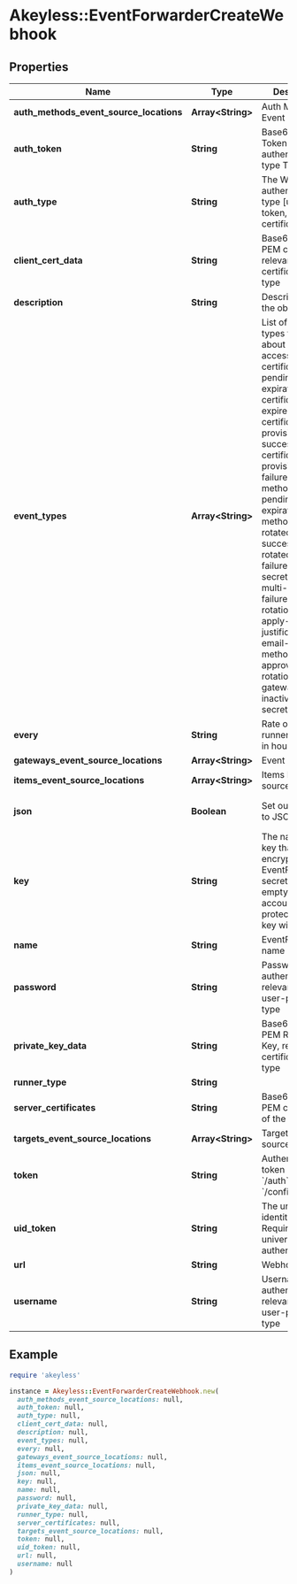 # Akeyless::EventForwarderCreateWebhook

## Properties

| Name | Type | Description | Notes |
| ---- | ---- | ----------- | ----- |
| **auth_methods_event_source_locations** | **Array&lt;String&gt;** | Auth Method Event sources | [optional] |
| **auth_token** | **String** | Base64 encoded Token string for authentication type Token | [optional] |
| **auth_type** | **String** | The Webhook authentication type [user-pass, token, certificate] | [optional][default to &#39;user-pass&#39;] |
| **client_cert_data** | **String** | Base64 encoded PEM certificate, relevant for certificate auth-type | [optional] |
| **description** | **String** | Description of the object | [optional] |
| **event_types** | **Array&lt;String&gt;** | List of event types to notify about [request-access, certificate-pending-expiration, certificate-expired, certificate-provisioning-success, certificate-provisioning-failure, auth-method-pending-expiration, auth-method-expired, rotated-secret-success, rotated-secret-failure, dynamic-secret-failure, multi-auth-failure, uid-rotation-failure, apply-justification, email-auth-method-approved, usage, rotation-usage, gateway-inactive, static-secret-updated] | [optional] |
| **every** | **String** | Rate of periodic runner repetition in hours | [optional] |
| **gateways_event_source_locations** | **Array&lt;String&gt;** | Event sources |  |
| **items_event_source_locations** | **Array&lt;String&gt;** | Items Event sources | [optional] |
| **json** | **Boolean** | Set output format to JSON | [optional][default to false] |
| **key** | **String** | The name of a key that used to encrypt the EventForwarder secret value (if empty, the account default protectionKey key will be used) | [optional] |
| **name** | **String** | EventForwarder name |  |
| **password** | **String** | Password for authentication relevant for user-pass auth-type | [optional] |
| **private_key_data** | **String** | Base64 encoded PEM RSA Private Key, relevant for certificate auth-type | [optional] |
| **runner_type** | **String** |  |  |
| **server_certificates** | **String** | Base64 encoded PEM certificate of the Webhook | [optional] |
| **targets_event_source_locations** | **Array&lt;String&gt;** | Targets Event sources | [optional] |
| **token** | **String** | Authentication token (see &#x60;/auth&#x60; and &#x60;/configure&#x60;) | [optional] |
| **uid_token** | **String** | The universal identity token, Required only for universal_identity authentication | [optional] |
| **url** | **String** | Webhook URL | [optional] |
| **username** | **String** | Username for authentication relevant for user-pass auth-type | [optional] |

## Example

```ruby
require 'akeyless'

instance = Akeyless::EventForwarderCreateWebhook.new(
  auth_methods_event_source_locations: null,
  auth_token: null,
  auth_type: null,
  client_cert_data: null,
  description: null,
  event_types: null,
  every: null,
  gateways_event_source_locations: null,
  items_event_source_locations: null,
  json: null,
  key: null,
  name: null,
  password: null,
  private_key_data: null,
  runner_type: null,
  server_certificates: null,
  targets_event_source_locations: null,
  token: null,
  uid_token: null,
  url: null,
  username: null
)
```

